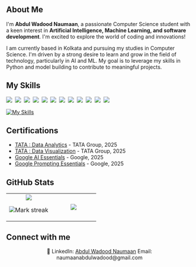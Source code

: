 ## About Me

I'm **Abdul Wadood Naumaan**, a passionate Computer Science student with a keen interest in **Artificial Intelligence, Machine Learning, and software development**. I'm excited to explore the world of coding and innovations!

I am currently based in Kolkata and pursuing my studies in Computer Science. I'm driven by a strong desire to learn and grow in the field of technology, particularly in AI and ML. My goal is to leverage my skills in Python and model building to contribute to meaningful projects.

## My Skills

<img src="https://img.shields.io/badge/Java-%23ED8B00.svg?logo=openjdk&logoColor=white"> 
<img src="https://img.shields.io/badge/Python-3776AB?logo=python&logoColor=fff"> 
<img src="https://img.shields.io/badge/HTML-%23E34F26.svg?logo=html5&logoColor=white"> 
<img src="https://img.shields.io/badge/Anaconda-44A833?logo=anaconda&logoColor=fff"> 
<img src="https://img.shields.io/badge/AWS-%23FF9900.svg?logo=amazon-web-services&logoColor=white"> 
<img src="https://img.shields.io/badge/MySQL-4479A1?logo=mysql&logoColor=fff"> 
<img src="https://img.shields.io/badge/Google%20Gemini-886FBF?logo=googlegemini&logoColor=fff"> 
<img src="https://img.shields.io/badge/ChatGPT-74aa9c?logo=openai&logoColor=white"> 
<img src="https://img.shields.io/badge/Hugging%20Face-FFD21E?logo=huggingface&logoColor=000"> 
<img src="https://img.shields.io/badge/Google%20Assistant-4285F4?logo=googleassistant&logoColor=fff"> 
<img src="https://img.shields.io/badge/GitHub%20Copilot-000?logo=githubcopilot&logoColor=fff"> 
<img src="https://img.shields.io/badge/PyPI-3775A9?logo=pypi&logoColor=fff"> 

[![My Skills](https://skillicons.dev/icons?i=py,pytorch,tensorflow,java,anaconda,vscode,aws,mysql,sklearn&perline=8)](https://skillicons.dev)
## Certifications

- [TATA : Data Analytics](https://forage-uploads-prod.s3.amazonaws.com/completion-certificates/ifobHAoMjQs9s6bKS/gMTdCXwDdLYoXZ3wG_ifobHAoMjQs9s6bKS_JCM2mQ2bPDRCbyayQ_1748934071212_completion_certificate.pdf) - TATA Group, 2025
- [TATA : Data Visualization](https://forage-uploads-prod.s3.amazonaws.com/completion-certificates/ifobHAoMjQs9s6bKS/MyXvBcppsW2FkNYCX_ifobHAoMjQs9s6bKS_JCM2mQ2bPDRCbyayQ_1749127263552_completion_certificate.pdf) - TATA Group, 2025
- [Google AI Essentials](https://coursera.org/share/6cbf4ef2da5770c5be056a6f2c7dbdfd) - Google, 2025
- [Google Prompting Essentials](https://coursera.org/share/1f17ab5d58da30f54cfc7abde32cb532) - Google, 2025


## GitHub Stats

<table><tbody><tr border="none"><td width="50%" align="center">
<img align="center" src="https://readme-stats-fork-mauve.vercel.app/api/?username=naumaan27&theme=dark&show_icons=true&count_private=true">

<img alt="Mark streak" src="https://github-readme-streak-stats-five-roan.vercel.app?user=naumaan27&theme=dark"></td><td width="50%" align="center">
<img align="center" src="https://readme-stats-fork-mauve.vercel.app/api/top-langs/?username=naumaan27&theme=dark&hide_border=false&no-bg=true&no-frame=true&langs_count=6"></td></tr></tbody></table>


## Connect with me

<p align="center">🔗 LinkedIn: <a href="https://www.linkedin.com/in/abdulnaumaan/" target="_blank">Abdul Wadood Naumaan</a> Email: naumaanabdulwadood@gmail.com</p>
